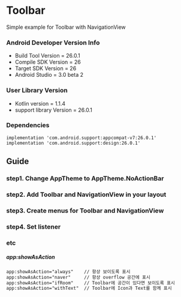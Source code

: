 # Toolbar

Simple example for Toolbar with NavigationView

### Android Developer Version Info
- Build Tool Version = 26.0.1
- Compile SDK Version = 26
- Target SDK Version = 26
- Android Studio = 3.0 beta 2

### User Library Version
- Kotlin version = 1.1.4
- support library Version = 26.0.1

### Dependencies
    implementation 'com.android.support:appcompat-v7:26.0.1'
    implementation 'com.android.support:design:26.0.1'

## Guide

### step1. Change AppTheme to AppTheme.NoActionBar

### step2. Add Toolbar and NavigationView in your layout

### step3. Create menus for Toolbar and NavigationView

### step4. Set listener

### etc
##### app:showAsAction
```xml
app:showAsAction="always"    // 항상 보이도록 표시
app:showAsAction="naver"     // 항상 overflow 공간에 표시
app:showAsAction="ifRoom"    // Toolbar에 공간이 있다면 보이도록 표시
app:showAsAction="withText"  // Toolbar에 Icon과 Text를 함께 표시
```